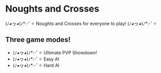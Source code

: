 # Noughts and Crosses

(ﾉ◕ヮ◕)ﾉ*:･ﾟ✧ Noughts and Crosses for everyone to play! (ﾉ◕ヮ◕)ﾉ*:･ﾟ✧

## Three game modes!

* (ﾉ◕ヮ◕)ﾉ*:･ﾟ✧ Ultimate PVP Showdown!
* (ﾉ◕ヮ◕)ﾉ*:･ﾟ✧ Easy AI
* (ﾉ◕ヮ◕)ﾉ*:･ﾟ✧ Hard AI